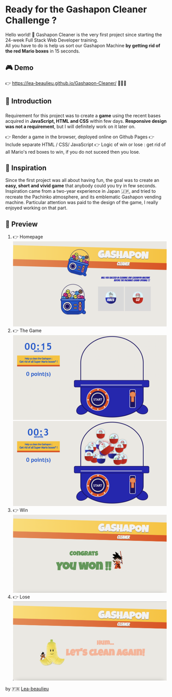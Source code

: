 # Ready for the Gashapon Cleaner Challenge ? 

Hello world! 👋 
Gashapon Cleaner is the very first project since starting the 24-week Full Stack Web Developer training.  
All you have to do is help us sort our Gashapon Machine **by getting rid of the red Mario boxes** in 15 seconds. 


##  🎮 Demo
👉  https://lea-beaulieu.github.io/Gashapon-Cleaner/  👾👾👾


## 🧩 Introduction
#####

Requirement for this project was to create a **game** using the recent bases acquired in **JavaScript, HTML and CSS** within few days. 
**Responsive design was not a requirement**, but I will definitely work on it later on.

👉 Render a game in the browser, deployed online on Github Pages
👉 Include separate HTML / CSS/ JavaScript
👉 Logic of win or lose : get rid of all Mario's red boxes to win, if you do not suceed then you lose.


## 📝 Inspiration

Since the first project was all about having fun, the goal was to create an **easy, short and vivid game** that anybody could you try in few seconds. 
Inspiration came from a two-year experience in Japan 🇯🇵, and tried to recreate the Pachinko atmosphere, and its emblematic Gashapon vending machine. Particular attention was paid to the design of the game, I really enjoyed working on that part.

## 💎  Preview

1. 👉 Homepage
![image](/images/Interface/interface-homepage.png)
2. 👉 The Game 
![image](/images/Interface/interface-start.png)
![image](/images/Interface/interface-play.png)
3. 👉 Win
![image](/images/Interface/interface-win.png)
3. 👉 Lose
![image](/images/Interface/interface-lose.png)

by 🇫🇷 [Lea-beaulieu](https://github.com/lea-beaulieu)


